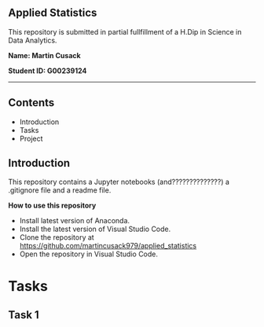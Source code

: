 ## Applied Statistics

This repository is submitted in partial fullfillment of a H.Dip in Science in Data Analytics.

**Name: Martin Cusack**

**Student ID: G00239124**
***

## Contents 
* Introduction
* Tasks
* Project

## Introduction

This repository contains a Jupyter notebooks (and??????????????) a .gitignore file and a readme file.

**How to use this repository**

* Install latest version of Anaconda.
* Install the latest version of Visual Studio Code.
* Clone the repository at https://github.com/martincusack979/applied_statistics
* Open the repository in Visual Studio Code.


# Tasks

## Task 1

